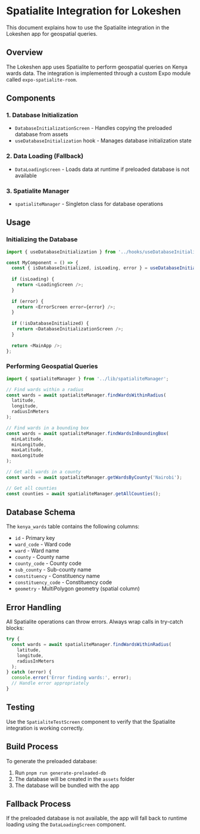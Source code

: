 # Spatialite Integration for Lokeshen

This document explains how to use the Spatialite integration in the Lokeshen app for geospatial queries.

## Overview

The Lokeshen app uses Spatialite to perform geospatial queries on Kenya wards data. The integration is implemented through a custom Expo module called `expo-spatialite-room`.

## Components

### 1. Database Initialization
- `DatabaseInitializationScreen` - Handles copying the preloaded database from assets
- `useDatabaseInitialization` hook - Manages database initialization state

### 2. Data Loading (Fallback)
- `DataLoadingScreen` - Loads data at runtime if preloaded database is not available

### 3. Spatialite Manager
- `spatialiteManager` - Singleton class for database operations

## Usage

### Initializing the Database

```typescript
import { useDatabaseInitialization } from '../hooks/useDatabaseInitialization';

const MyComponent = () => {
  const { isDatabaseInitialized, isLoading, error } = useDatabaseInitialization();
  
  if (isLoading) {
    return <LoadingScreen />;
  }
  
  if (error) {
    return <ErrorScreen error={error} />;
  }
  
  if (!isDatabaseInitialized) {
    return <DatabaseInitializationScreen />;
  }
  
  return <MainApp />;
};
```

### Performing Geospatial Queries

```typescript
import { spatialiteManager } from '../lib/spatialiteManager';

// Find wards within a radius
const wards = await spatialiteManager.findWardsWithinRadius(
  latitude, 
  longitude, 
  radiusInMeters
);

// Find wards in a bounding box
const wards = await spatialiteManager.findWardsInBoundingBox(
  minLatitude,
  minLongitude,
  maxLatitude,
  maxLongitude
);

// Get all wards in a county
const wards = await spatialiteManager.getWardsByCounty('Nairobi');

// Get all counties
const counties = await spatialiteManager.getAllCounties();
```

## Database Schema

The `kenya_wards` table contains the following columns:

- `id` - Primary key
- `ward_code` - Ward code
- `ward` - Ward name
- `county` - County name
- `county_code` - County code
- `sub_county` - Sub-county name
- `constituency` - Constituency name
- `constituency_code` - Constituency code
- `geometry` - MultiPolygon geometry (spatial column)

## Error Handling

All Spatialite operations can throw errors. Always wrap calls in try-catch blocks:

```typescript
try {
  const wards = await spatialiteManager.findWardsWithinRadius(
    latitude, 
    longitude, 
    radiusInMeters
  );
} catch (error) {
  console.error('Error finding wards:', error);
  // Handle error appropriately
}
```

## Testing

Use the `SpatialiteTestScreen` component to verify that the Spatialite integration is working correctly.

## Build Process

To generate the preloaded database:

1. Run `pnpm run generate-preloaded-db`
2. The database will be created in the `assets` folder
3. The database will be bundled with the app

## Fallback Process

If the preloaded database is not available, the app will fall back to runtime loading using the `DataLoadingScreen` component.